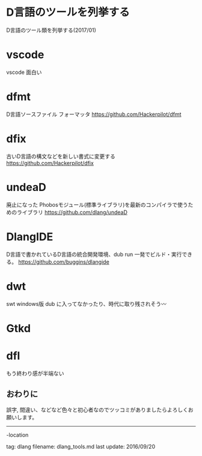 # D言語のツールを列挙する

D言語のツール類を列挙する(2017/01)

# vscode
vscode 面白い

# dfmt
D言語ソースファイル フォーマッタ
https://github.com/Hackerpilot/dfmt


# dfix
古いD言語の構文などを新しい書式に変更する
https://github.com/Hackerpilot/dfix


# undeaD
廃止になった Phobosモジュール(標準ライブラリ)を最新のコンパイラで使うためのライブラリ
https://github.com/dlang/undeaD


# DlangIDE
D言語で書かれているD言語の統合開発環境、dub run 一発でビルド・実行できる。
https://github.com/buggins/dlangide


# dwt
swt windows版 
dub に入ってなかったり、時代に取り残されそう〰

# Gtkd



# dfl
もう終わり感が半端ない


## おわりに
誤字, 間違い、などなど色々と初心者なのでツッコミがありましたらよろしくお願いします。

----
-location 

tag: dlang
filename: dlang_tools.md
last update: 2016/09/20




